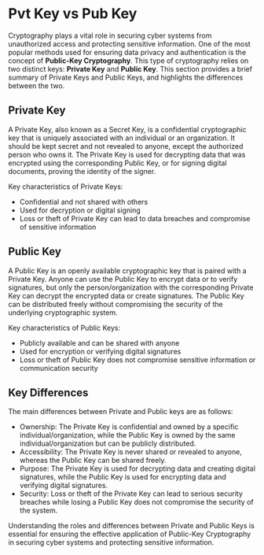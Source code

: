 # Pvt Key vs Pub Key

Cryptography plays a vital role in securing cyber systems from unauthorized access and protecting sensitive information. One of the most popular methods used for ensuring data privacy and authentication is the concept of **Public-Key Cryptography**. This type of cryptography relies on two distinct keys: **Private Key** and **Public Key**. This section provides a brief summary of Private Keys and Public Keys, and highlights the differences between the two.

## Private Key

A Private Key, also known as a Secret Key, is a confidential cryptographic key that is uniquely associated with an individual or an organization. It should be kept secret and not revealed to anyone, except the authorized person who owns it. The Private Key is used for decrypting data that was encrypted using the corresponding Public Key, or for signing digital documents, proving the identity of the signer.

Key characteristics of Private Keys:

- Confidential and not shared with others
- Used for decryption or digital signing
- Loss or theft of Private Key can lead to data breaches and compromise of sensitive information

## Public Key

A Public Key is an openly available cryptographic key that is paired with a Private Key. Anyone can use the Public Key to encrypt data or to verify signatures, but only the person/organization with the corresponding Private Key can decrypt the encrypted data or create signatures. The Public Key can be distributed freely without compromising the security of the underlying cryptographic system.

Key characteristics of Public Keys:

- Publicly available and can be shared with anyone
- Used for encryption or verifying digital signatures
- Loss or theft of Public Key does not compromise sensitive information or communication security

## Key Differences

The main differences between Private and Public keys are as follows:

- Ownership: The Private Key is confidential and owned by a specific individual/organization, while the Public Key is owned by the same individual/organization but can be publicly distributed.
- Accessibility: The Private Key is never shared or revealed to anyone, whereas the Public Key can be shared freely.
- Purpose: The Private Key is used for decrypting data and creating digital signatures, while the Public Key is used for encrypting data and verifying digital signatures.
- Security: Loss or theft of the Private Key can lead to serious security breaches while losing a Public Key does not compromise the security of the system.

Understanding the roles and differences between Private and Public Keys is essential for ensuring the effective application of Public-Key Cryptography in securing cyber systems and protecting sensitive information.
